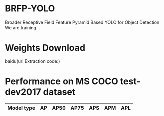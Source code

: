 # BRFP-YOLO
Broader Receptive Field Feature Pyramid Based YOLO for Object Detection\
We are training...
# Weights Download
baidu(url Extraction code:)
# Performance on MS COCO test-dev2017 dataset
Model type | AP | AP50 | AP75 | APS | APM | APL
:-:|:-:|:-:|:-:|:-:|:-:|:-:
